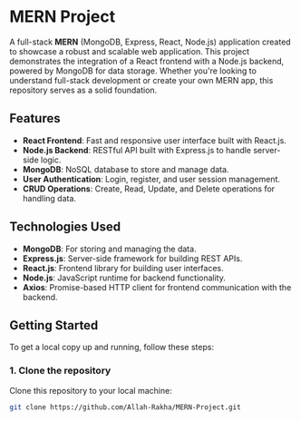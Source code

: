 # MERN Project

A full-stack **MERN** (MongoDB, Express, React, Node.js) application created to showcase a robust and scalable web application. This project demonstrates the integration of a React frontend with a Node.js backend, powered by MongoDB for data storage. Whether you're looking to understand full-stack development or create your own MERN app, this repository serves as a solid foundation.

## Features

- **React Frontend**: Fast and responsive user interface built with React.js.
- **Node.js Backend**: RESTful API built with Express.js to handle server-side logic.
- **MongoDB**: NoSQL database to store and manage data.
- **User Authentication**: Login, register, and user session management.
- **CRUD Operations**: Create, Read, Update, and Delete operations for handling data.

## Technologies Used

- **MongoDB**: For storing and managing the data.
- **Express.js**: Server-side framework for building REST APIs.
- **React.js**: Frontend library for building user interfaces.
- **Node.js**: JavaScript runtime for backend functionality.
- **Axios**: Promise-based HTTP client for frontend communication with the backend.

## Getting Started

To get a local copy up and running, follow these steps:

### 1. Clone the repository

Clone this repository to your local machine:

```bash
git clone https://github.com/Allah-Rakha/MERN-Project.git
